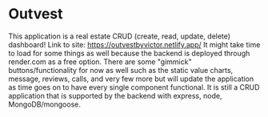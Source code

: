 # Outvest
This application is a real estate CRUD (create, read, update, delete) dashboard! 
Link to site: https://outvestbyvictor.netlify.app/
It might take time to load for some things as well because the backend is deployed through render.com as a free option.
There are some "gimmick" buttons/functionality for now as well such as the static value charts,
message, reviews, calls, and very few more but will update the application as time goes on to have every single
component functional. It is still a CRUD application that is supported by the backend with express, node, MongoDB/mongoose. 

